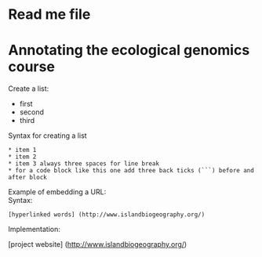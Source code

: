 # Read me file

# Annotating the ecological genomics course

Create a list:   
* first   
* second   
* third   

Syntax for creating a list   

```
* item 1   
* item 2   
* item 3 always three spaces for line break   
* for a code block like this one add three back ticks (```) before and after block

```

Example of embedding a URL:   
Syntax:
```
[hyperlinked words] (http://www.islandbiogeography.org/)
```
Implementation:   


[project website] (http://www.islandbiogeography.org/)
